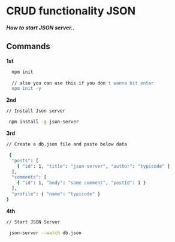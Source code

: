 # 
# CRUD functionality JSON 

***How to start JSON server..***

## Commands


**1st**
```bash
  npm init
  
  // also you can use this if you don't wanna hit enter
  npm init -y
```

**2nd**

```bash
// Install Json server

 npm install -g json-server
```

**3rd**

```bash
// Create a db.json file and paste below data 

 {
  "posts": [
    { "id": 1, "title": "json-server", "author": "typicode" }
  ],
  "comments": [
    { "id": 1, "body": "some comment", "postId": 1 }
  ],
  "profile": { "name": "typicode" }
}
```

**4th**

```bash
// Start JSON Server

 json-server --watch db.json
```


